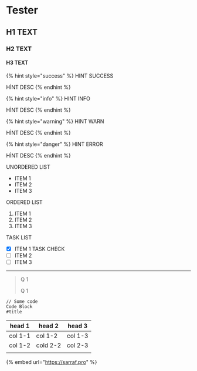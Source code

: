 # Tester

## H1 TEXT

### H2 TEXT

#### H3 TEXT

{% hint style="success" %}
&#x20;HINT SUCCESS

HİNT DESC
{% endhint %}

{% hint style="info" %}
&#x20;HINT INFO

HİNT DESC
{% endhint %}

{% hint style="warning" %}
&#x20;HINT WARN

HİNT DESC
{% endhint %}

{% hint style="danger" %}
&#x20;HINT ERROR

HİNT DESC
{% endhint %}

UNORDERED LIST

* ITEM 1
* ITEM 2
* ITEM 3

ORDERED LIST

1. ITEM 1
2. ITEM 2
3. ITEM 3

TASK LIST

* [x] ITEM 1 TASK CHECK
* [ ] ITEM 2
* [ ] ITEM 3

***

> Q 1
>
> Q 1

```markup
// Some code
Code Block
#title
```

| head 1  | head 2   | head 3  |
| ------- | -------- | ------- |
| col 1-1 | col 1-2  | col 1-3 |
| col 1-2 | cold 2-2 | col 2-3 |
|         |          |         |

{% embed url="https://sarraf.pro" %}
